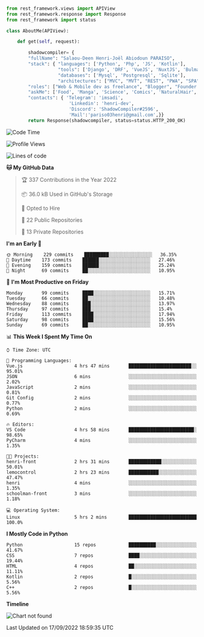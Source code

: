 ###
```python
from rest_framework.views import APIView
from rest_framework.response import Response
from rest_framework import status

class AboutMe(APIView):

    def get(self, request):

        shadowcompiler= {
        "fullName": "Salaou-Deen Henri-Joël Abiodoun PARAISO",
        "stack": { "languages": ['Python', 'Php', 'JS', 'Kotlin'],
                   "tools": ['Django', 'DRF', 'VueJS', 'NuxtJS', 'Bulma', 'Beufy'],
                   "databases": ['Mysql', 'Postgresql', 'Sqlite'],
                   "architectures": ["MVC", "MVT", "REST", "PWA", "SPA"]},        
        "roles": ["Web & Mobile dev as freelance", "Blogger", "Founder at @henrid3v", "Mentor"],
        "askMe": ['Food', 'Manga', 'Science', 'Comics', 'NaturalHair', 'Photography', 'Tech', 'Programming'],
        "contacts": { 'Telegram': 'imsadi',
                       'Linkedin': 'henri-dev',
                       'Discord': 'ShadowCompiler#2596',
                       'Mail':'pariso03henri@gmail.com',}}
        return Response(shadowcompiler, status=status.HTTP_200_OK)

```                    

<!--START_SECTION:waka-->
![Code Time](http://img.shields.io/badge/Code%20Time-349%20hrs%2025%20mins-blue)

![Profile Views](http://img.shields.io/badge/Profile%20Views-0-blue)

![Lines of code](https://img.shields.io/badge/From%20Hello%20World%20I%27ve%20Written-56%20Thousand%20lines%20of%20code-blue)

**🐱 My GitHub Data** 

> 🏆 337 Contributions in the Year 2022
 > 
> 📦 36.0 kB Used in GitHub's Storage 
 > 
> 💼 Opted to Hire
 > 
> 📜 22 Public Repositories 
 > 
> 🔑 13 Private Repositories  
 > 
**I'm an Early 🐤** 

```text
🌞 Morning    229 commits    █████████░░░░░░░░░░░░░░░░   36.35% 
🌆 Daytime    173 commits    ██████░░░░░░░░░░░░░░░░░░░   27.46% 
🌃 Evening    159 commits    ██████░░░░░░░░░░░░░░░░░░░   25.24% 
🌙 Night      69 commits     ██░░░░░░░░░░░░░░░░░░░░░░░   10.95%

```
📅 **I'm Most Productive on Friday** 

```text
Monday       99 commits     ████░░░░░░░░░░░░░░░░░░░░░   15.71% 
Tuesday      66 commits     ██░░░░░░░░░░░░░░░░░░░░░░░   10.48% 
Wednesday    88 commits     ███░░░░░░░░░░░░░░░░░░░░░░   13.97% 
Thursday     97 commits     ███░░░░░░░░░░░░░░░░░░░░░░   15.4% 
Friday       113 commits    ████░░░░░░░░░░░░░░░░░░░░░   17.94% 
Saturday     98 commits     ████░░░░░░░░░░░░░░░░░░░░░   15.56% 
Sunday       69 commits     ██░░░░░░░░░░░░░░░░░░░░░░░   10.95%

```


📊 **This Week I Spent My Time On** 

```text
⌚︎ Time Zone: UTC

💬 Programming Languages: 
Vue.js                   4 hrs 47 mins       ███████████████████████░░   95.01% 
JSON                     6 mins              ░░░░░░░░░░░░░░░░░░░░░░░░░   2.02% 
JavaScript               2 mins              ░░░░░░░░░░░░░░░░░░░░░░░░░   0.81% 
Git Config               2 mins              ░░░░░░░░░░░░░░░░░░░░░░░░░   0.77% 
Python                   2 mins              ░░░░░░░░░░░░░░░░░░░░░░░░░   0.69%

🔥 Editors: 
VS Code                  4 hrs 58 mins       ████████████████████████░   98.65% 
PyCharm                  4 mins              ░░░░░░░░░░░░░░░░░░░░░░░░░   1.35%

🐱‍💻 Projects: 
henri-front              2 hrs 31 mins       ████████████░░░░░░░░░░░░░   50.01% 
lemocontrol              2 hrs 23 mins       ███████████░░░░░░░░░░░░░░   47.47% 
henri                    4 mins              ░░░░░░░░░░░░░░░░░░░░░░░░░   1.35% 
schoolman-front          3 mins              ░░░░░░░░░░░░░░░░░░░░░░░░░   1.18%

💻 Operating System: 
Linux                    5 hrs 2 mins        █████████████████████████   100.0%

```

**I Mostly Code in Python** 

```text
Python                   15 repos            ██████████░░░░░░░░░░░░░░░   41.67% 
CSS                      7 repos             ████░░░░░░░░░░░░░░░░░░░░░   19.44% 
HTML                     4 repos             ██░░░░░░░░░░░░░░░░░░░░░░░   11.11% 
Kotlin                   2 repos             █░░░░░░░░░░░░░░░░░░░░░░░░   5.56% 
C++                      2 repos             █░░░░░░░░░░░░░░░░░░░░░░░░   5.56%

```


**Timeline**

![Chart not found](https://raw.githubusercontent.com/shadowcompiler/shadowcompiler/main/charts/bar_graph.png) 


 Last Updated on 17/09/2022 18:59:35 UTC
<!--END_SECTION:waka-->
